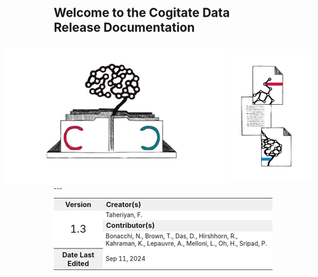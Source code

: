 # Welcome to the Cogitate Data Release Documentation</p>

<div style="display:flex; justify-content: center; align-items: center;">
    <img src="https://github.com/Cogitate-consortium/cogitate-data/raw/main/assets/documentation_v1.0/graphics_v1.0/COGITATE_data_release_icon.png" width="550" style="margin-right: 2px"/>
    <img src="https://github.com/Cogitate-consortium/cogitate-data/raw/main/assets/documentation_v1.0/graphics_v1.0/COGITATE_documentation_icon.png" width="200" style="margin-right: 20px"/>
</div>
---

<table>
  <tr>
    <th style="text-align: center; background-color: #f0f0f0; font-size: 16px; vertical-align: middle;">Version</th>
    <th style="text-align: left; background-color: #f0f0f0; font-size: 16px; vertical-align: middle;">Creator(s)</th>
  </tr>
  <tr>
    <!-- Centering "1.3" both horizontally and vertically -->
    <td rowspan="3" style="text-align: center; vertical-align: middle; background-color: white; font-size: 18px;"><font size="5">1.3</font></td>
    <td style="text-align: left; background-color: white;">Taheriyan, F.</td>
  </tr>
  <tr>
    <td style="text-align: left; background-color: #f0f0f0; font-size: 16px; vertical-align: middle;"><b>Contributor(s)</b></td>
  </tr>
  <tr>
    <!-- Wrapping contributor names, setting max width -->
    <td style="text-align: left; background-color: white; max-width: 600px; word-wrap: break-word; overflow-wrap: break-word; white-space: normal;">
      Bonacchi, N., Brown, T., Das, D., Hirshhorn, R., Kahraman, K., Lepauvre, A., Melloni, L., Oh, H., Sripad, P.
    </td>
  </tr>
  <tr>
    <th style="text-align: center; background-color: #f0f0f0; font-size: 16px; vertical-align: middle;">Date Last Edited</th>
    <td style="text-align: left; background-color: white;">Sep 11, 2024</td>
  </tr>
</table>